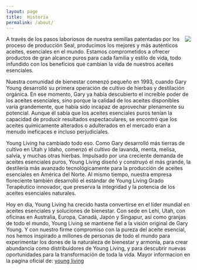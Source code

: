 ```yaml
---
layout: page
title:  Historia
permalink: /about/
---
```

<img style="float: right" src="/young/img/young.jpg">

A través de los pasos laboriosos de nuestra semillas patentadas  por los proceso de producción Seal, producimos los mejores y más auténticos aceites, esenciales en el mundo. Estamos comprometidos a ofrecer productos de gran alcance puros para cada familia y estilo de vida, todo infundido con los beneficios que cambian la vida de nuestros aceites esenciales.

Nuestra comunidad de bienestar comenzó pequeño en 1993, cuando Gary Young desarrolló su primera operación de cultivo de hierbas y destilación orgánica. En ese momento, Gary ya había descubierto el increíble poder de los aceites esenciales, sino porque la calidad de los aceites disponibles varía grandemente, que había sido incapaz de aprovechar plenamente su potencial. Aunque él sabía que los aceites esenciales puros tenían la capacidad de producir resultados espectaculares, se encontró que los aceites químicamente alterados o adulterados en el mercado eran a menudo ineficaces e incluso perjudiciales. 

Young Living ha cambiado todo eso. Como Gary desarrolló más tierras de cultivo en Utah y Idaho, comenzó el cultivo de lavanda, menta, melisa, salvia, y muchas otras hierbas. Impulsado por una creciente demanda de aceites esenciales puros, Young Living diseñó y construyó el más grande, la destilería más avanzado tecnológicamente para la producción de aceites esenciales en América del Norte. Al mismo tiempo, nuestra empresa floreciente también desarrolló el estándar de Young Living Grado Terapéutico innovador, que preserva la integridad y la potencia de los aceites esenciales naturales. 

Hoy en día, Young Living ha crecido hasta convertirse en el líder mundial en aceites esenciales y soluciones de bienestar. Con sede en Lehi, Utah, con oficinas en Australia, Europa, Canadá, Japón y Singapur, así como granjas de todo el mundo, Young Living se mantiene fiel a la visión original de Gary Young. Y con nuestro firme compromiso con la pureza del aceite esencial, nos hemos inspirado a millones de personas de todo el mundo para experimentar los dones de la naturaleza de bienestar y armonía, para crear abundancia como distribuidores de Young Living, y para descubrir nuevas oportunidades para la transformación de toda la vida. Mayor informacion en la pagina oficial de:  [young living](https://www.youngliving.com)


